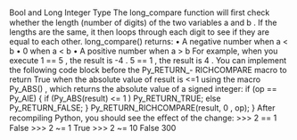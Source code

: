 Bool and Long Integer Type The  long_compare  function will ﬁrst check whether the length (number of digits) of the two variables  a  and  b . If the lengths are the same, it then loops through each digit to see if they are equal to each other. long_compare()  returns: • A negative number when  a < b • 0 when  a < b • A positive number when  a > b For example, when you execute  1 == 5 , the  result  is  -4 .  5 == 1 , the result is  4 . You can implement the following code block before the  Py_RETURN_- RICHCOMPARE  macro to return  True  when the absolute value of result is <=1  using the macro  Py_ABS() , which returns the absolute value of a signed integer: if  (op == Py_AlE) { if  (Py_ABS(result) <=  1 ) Py_RETURN_TRUE; else Py_RETURN_FALSE; } Py_RETURN_RICHCOMPARE(result,  0 , op); } After recompiling Python, you should see the eﬀect of the change: >>>  2  ==  1 False >>>  2  ~=  1 True >>>  2  ~=  10 False 300